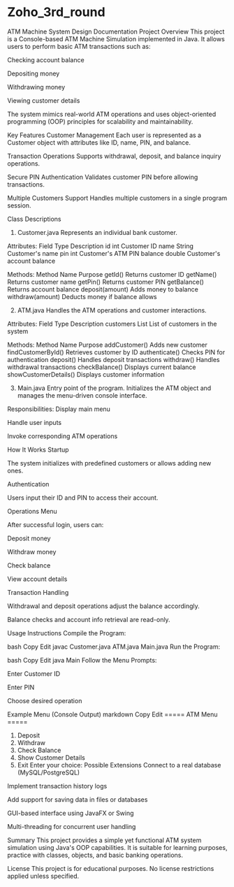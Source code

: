 # Zoho_3rd_round
ATM Machine System Design
Documentation
Project Overview
This project is a Console-based ATM Machine Simulation implemented in Java.
It allows users to perform basic ATM transactions such as:

Checking account balance

Depositing money

Withdrawing money

Viewing customer details

The system mimics real-world ATM operations and uses object-oriented programming (OOP) principles for scalability and maintainability.

Key Features
Customer Management
Each user is represented as a Customer object with attributes like ID, name, PIN, and balance.

Transaction Operations
Supports withdrawal, deposit, and balance inquiry operations.

Secure PIN Authentication
Validates customer PIN before allowing transactions.

Multiple Customers Support
Handles multiple customers in a single program session.

Class Descriptions
1. Customer.java
Represents an individual bank customer.

Attributes:
Field	Type	Description
id	int	Customer ID
name	String	Customer's name
pin	int	Customer's ATM PIN
balance	double	Customer's account balance

Methods:
Method Name	Purpose
getId()	Returns customer ID
getName()	Returns customer name
getPin()	Returns customer PIN
getBalance()	Returns account balance
deposit(amount)	Adds money to balance
withdraw(amount)	Deducts money if balance allows

2. ATM.java
Handles the ATM operations and customer interactions.

Attributes:
Field	Type	Description
customers	List<Customer>	List of customers in the system

Methods:
Method Name	Purpose
addCustomer()	Adds new customer
findCustomerById()	Retrieves customer by ID
authenticate()	Checks PIN for authentication
deposit()	Handles deposit transactions
withdraw()	Handles withdrawal transactions
checkBalance()	Displays current balance
showCustomerDetails()	Displays customer information

3. Main.java
Entry point of the program.
Initializes the ATM object and manages the menu-driven console interface.

Responsibilities:
Display main menu

Handle user inputs

Invoke corresponding ATM operations

How It Works
Startup

The system initializes with predefined customers or allows adding new ones.

Authentication

Users input their ID and PIN to access their account.

Operations Menu

After successful login, users can:

Deposit money

Withdraw money

Check balance

View account details

Transaction Handling

Withdrawal and deposit operations adjust the balance accordingly.

Balance checks and account info retrieval are read-only.

Usage Instructions
Compile the Program:

bash
Copy
Edit
javac Customer.java ATM.java Main.java
Run the Program:

bash
Copy
Edit
java Main
Follow the Menu Prompts:

Enter Customer ID

Enter PIN

Choose desired operation

Example Menu (Console Output)
markdown
Copy
Edit
===== ATM Menu =====
1. Deposit
2. Withdraw
3. Check Balance
4. Show Customer Details
5. Exit
Enter your choice:
Possible Extensions
Connect to a real database (MySQL/PostgreSQL)

Implement transaction history logs

Add support for saving data in files or databases

GUI-based interface using JavaFX or Swing

Multi-threading for concurrent user handling

Summary
This project provides a simple yet functional ATM system simulation using Java's OOP capabilities.
It is suitable for learning purposes, practice with classes, objects, and basic banking operations.

License
This project is for educational purposes. No license restrictions applied unless specified.
